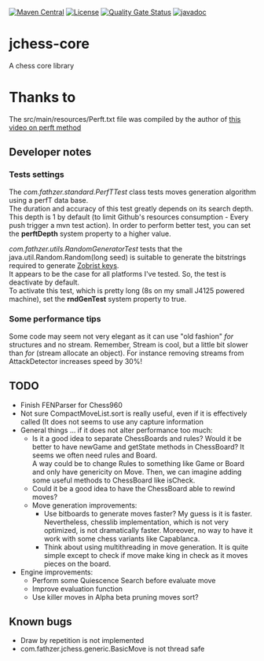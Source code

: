 [![Maven Central](https://img.shields.io/maven-central/v/com.fathzer/jchess-core)](https://central.sonatype.com/artifact/com.fathzer/jchess-core)
[![License](https://img.shields.io/badge/license-Apache%202.0-brightgreen.svg)](https://github.com/fathzer-games/jchess-core/blob/master/LICENSE)
[![Quality Gate Status](https://sonarcloud.io/api/project_badges/measure?project=fathzer-games_jchess-core&metric=alert_status)](https://sonarcloud.io/summary/new_code?id=fathzer-games_jchess-core)
[![javadoc](https://javadoc.io/badge2/com.fathzer/jchess-core/javadoc.svg)](https://javadoc.io/doc/com.fathzer/jchess-core)

# jchess-core
A chess core library

# Thanks to
The src/main/resources/Perft.txt file was compiled by the author of [this video on perft method](https://www.youtube.com/watch?v=HGpH28hCw7E&t=2s)

## Developer notes

### Tests settings
The *com.fathzer.standard.PerfTTest* class tests moves generation algorithm using a perfT data base.  
The duration and accuracy of this test greatly depends on its search depth.  
This depth is 1 by default (to limit Github's resources consumption - Every push trigger a mvn test action). In order to perform better test, you can set the **perftDepth** system property to a higher value.

*com.fathzer.utils.RandomGeneratorTest* tests that the java.util.Random.Random(long seed) is suitable to generate the bitstrings required to generate [Zobrist keys](https://en.wikipedia.org/wiki/Zobrist_hashing).  
It appears to be the case for all platforms I've tested. So, the test is deactivate by default.  
To activate this test, which is pretty long (8s on my small J4125 powered machine), set the **rndGenTest** system property to true.

### Some performance tips
Some code may seem not very elegant as it can use "old fashion" *for* structures and no stream. Remember, Stream is cool, but a little bit slower than *for* (stream allocate an object). For instance removing streams from AttackDetector increases speed by 30%!

## TODO
- Finish FENParser for Chess960
- Not sure CompactMoveList.sort is really useful, even if it is effectively called (It does not seems to use any capture information
- General things ... if it does not alter performance too much:
    - Is it a good idea to separate ChessBoards and rules? Would it be better to have newGame and getState methods in ChessBoard? It seems we often need rules and Board.  
A way could be to change Rules to something like Game or Board and only have genericity on Move.
Then, we can imagine adding some useful methods to ChessBoard like isCheck.
    - Could it be a good idea to have the ChessBoard able to rewind moves?
    - Move generation improvements:
        - Use bitboards to generate moves faster? My guess is it is faster. Nevertheless, chesslib implementation, which is not very optimized, is not dramatically faster. Moreover, no way to have it work with some chess variants like Capablanca.
        - Think about using multithreading in move generation. It is quite simple except to check if move make king in check as it moves pieces on the board.
- Engine improvements:
    - Perform some Quiescence Search before evaluate move
    - Improve evaluation function
    - Use killer moves in Alpha beta pruning moves sort?

## Known bugs
- Draw by repetition is not implemented
- com.fathzer.jchess.generic.BasicMove is not thread safe
